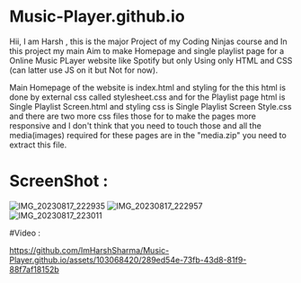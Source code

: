 # Music-Player.github.io

Hii, I am Harsh , this is the major Project of my Coding Ninjas course  and In this project my main Aim to make Homepage and single playlist page for a Online Music PLayer website like Spotify but only Using only HTML and CSS (can latter use JS on it but Not for now).

Main Homepage of the website is index.html and styling for the this html is done by external css called stylesheet.css and for the Playlist page html is Single Playlist Screen.html and styling css is Single Playlist Screen Style.css and there are two more css files those for to make the pages more responsive and I don't think that you need to touch those and all the media(images) required for these pages are in the "media.zip" you need to extract this file.
# ScreenShot :
![IMG_20230817_222935](https://github.com/ImHarshSharma/Music-Player.github.io/assets/103068420/05e02fa2-f861-4e9c-83f2-d00b6df18fd2)
![IMG_20230817_222957](https://github.com/ImHarshSharma/Music-Player.github.io/assets/103068420/d904704a-2a1e-4695-993f-a1b431cd12b3)
![IMG_20230817_223011](https://github.com/ImHarshSharma/Music-Player.github.io/assets/103068420/f529d8d1-2775-4272-80a8-b140fbdd098c)

#Video :

https://github.com/ImHarshSharma/Music-Player.github.io/assets/103068420/289ed54e-73fb-43d8-81f9-88f7af18152b

